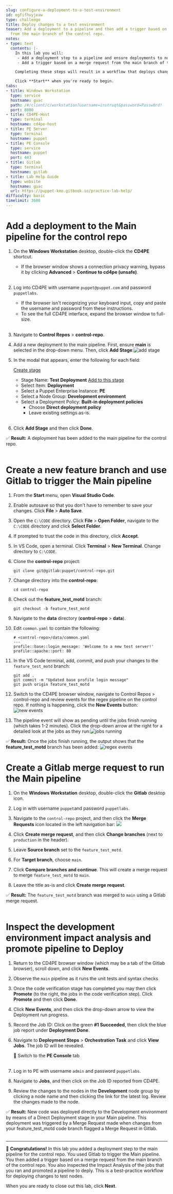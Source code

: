 ```yaml
---
slug: configure-a-deployment-to-a-test-environment
id: egfifhvyjeaw
type: challenge
title: Deploy changes to a test environment
teaser: Add a deployment to a pipeline and then add a trigger based on a merge request
  from the main branch of the control repo.
notes:
- type: text
  contents: |-
    In this lab you will:
     - Add a deployment step to a pipeline and ensure deployments to nodes (including test nodes) use a best practice approach.
     - Add a trigger based on a merge request from the main branch of the control repo.

    Completing these steps will result in a workflow that deploys changes to test nodes after pull requests to the main branch from a feature branch are successful.

    Click **Start** when you're ready to begin.
tabs:
- title: Windows Workstation
  type: service
  hostname: guac
  path: /#/client/c/workstation?username=instruqt&password=Passw0rd!
  port: 8080
- title: CD4PE-Host
  type: terminal
  hostname: cd4pe-host
- title: PE Server
  type: terminal
  hostname: puppet
- title: PE Console
  type: service
  hostname: puppet
  port: 443
- title: Gitlab
  type: terminal
  hostname: gitlab
- title: Lab Help Guide
  type: website
  hostname: guac
  url: https://puppet-kmo.gitbook.io/practice-lab-help/
difficulty: basic
timelimit: 3600
---
```

Add a deployment to the Main pipeline for the control repo
========
1. On the **Windows Workstation** desktop, double-click the **CD4PE** shortcut.
    - If the browser window shows a connection privacy warning, bypass it by clicking **Advanced** > **Continue to cd4pe (unsafe)**.<br><br>
2. Log into CD4PE with username `puppet@puppet.com` and password `puppetlabs`.
    - If the browser isn't recognizing your keyboard input, copy and paste the username and password from these instructions.
    - To see the full CD4PE interface, expand the browser window to full-size.<br><br>
3. Navigate to **Control Repos** > **control-repo**.
4. Add a new deployment to the main pipeline. First, ensure **main** is selected in the drop-down menu. Then, click **Add Stage**:![add stage](https://storage.googleapis.com/instruqt-images/PE501-Continuously%20Deliver/add-stage.png)
1. In the modal that appears, enter the following for each field:

    <u>Create stage</u>
    - Stage Name: **Test Deployment**
    <u>Add to this stage</u>
    - Select Item: **Deployment**
    - Select a Puppet Enterprise Instance: **PE**
    - Select a Node Group: **Development environment**
    - Select a Deployment Policy: **Built-in deployment policies**
      - Choose **Direct deployment policy**
      - Leave existing settings as-is.<br><br>
1. Click **Add Stage** and then click **Done**.

✅ **Result:** A deployment has been added to the main pipeline for the control repo. <br><br>

Create a new feature branch and use Gitlab to trigger the Main pipeline
========
1. From the **Start** menu, open **Visual Studio Code**.
1. Enable autosave so that you don't have to remember to save your changes. Click **File** > **Auto Save**.
1. Open the `C:\CODE` directory. Click **File** > **Open Folder**, navigate to the `C:\CODE` directory and click **Select Folder**.
1. If prompted to trust the code in this directory, click **Accept**.
1. In VS Code, open a terminal. Click **Terminal** > **New Terminal**. Change directory to `C:\CODE`.
1. Clone the **control-repo** project:
    ```
    git clone git@gitlab:puppet/control-repo.git
    ```
1. Change directory into the **control-repo**:
    ```
    cd control-repo
    ```
2. Check out the **feature_test_motd** branch:
    ```
    git checkout -b feature_test_motd
    ```
3. Navigate to the **data** directory (**control-repo** > **data**).
4. Edit `common.yaml` to contain the following:
    ```
    # <control-repo>/data/common.yaml
    ---
    profile::base::login_message: 'Welcome to a new test server!'
    profile::apache::port: 80
    ```
5. In the VS Code terminal, add, commit, and push your changes to the `feature_test_motd` branch:
    ```
    git add .
    git commit -m "Updated base profile login message"
    git push origin feature_test_motd
    ```
6. Switch to the CD4PE browser window, navigate to Control Repos > control-repo and review events for the regex pipeline on the control repo. If nothing is happening, click the **New Events** button: ![new events](https://storage.googleapis.com/instruqt-images/PE501-Continuously%20Deliver/new-events.png)

1. The pipeline event will show as pending until the jobs finish running (which takes 1-2 minutes). Click the drop-down arrow at the right for a detailed look at the jobs as they run:![jobs running](https://storage.googleapis.com/instruqt-images/PE501-Continuously%20Deliver/jobs-running.png)

✅ **Result:**  Once the jobs finish running, the output shows that the **feature_test_motd** branch has been added: ![regex events](https://storage.googleapis.com/instruqt-images/PE501-Continuously%20Deliver/regex-events.png)

Create a Gitlab merge request to run the Main pipeline
========
1. On the **Windows Workstation** desktop, double-click the **Gitlab** desktop icon.
1. Log in with username `puppet`and password `puppetlabs`.
2. Navigate to the `control-repo` project, and then click the **Merge Requests** icon located in the left navigation bar: ![](https://storage.googleapis.com/instruqt-images/PE501-Continuously%20Deliver/merge-requests2.png)

3. Click **Create merge request**, and then click **Change branches** (next to `production` in the header).
1. Leave **Source branch** set to the `feature_test_motd`.
1. For **Target branch**, choose `main`.
1. Click **Compare branches and continue**. This will create a merge request to merge `feature_test_motd` to `main`.
4. Leave the title as-is and click **Create merge request**.

✅ **Result:** The `feature_test_motd` branch was merged to `main` using a Gitlab merge request. <br><br>

Inspect the development environment impact analysis and promote pipeline to Deploy
========
1. Return to the CD4PE browser window (which may be a tab of the Gitlab browser), scroll down, and click **New Events**.
3. Observe the `main` pipeline as it runs the unit tests and syntax checks
4. Once the code verification stage has completed you may then click **Promote** (to the right, the jobs in the code verification step). Click **Promote** and then click **Done**.
7. Click **New Events**, and then click the drop-down arrow to view the Deployment run progress.
8. Record the Job ID: Click on the green **#1 Succeeded**, then click the blue job report under **Deployment Done**.
1. Navigate to **Deployment Steps** > **Orchestration Task** and click **View Jobs**. The job ID will be revealed.

    🔀 Switch to the **PE Console** tab<br><br>
9. Log in to PE with username `admin` and password `puppetlabs`.
1. Navigate to **Jobs**, and then click on the Job ID reported from CD4PE.
11. Review the changes to the nodes in the **Development** node group by clicking a node name and then clicking the link for the latest log. Review the changes made to the node.

✅ **Result:** New code was deployed directly to the Development environment by means of a Direct Deployment stage in your Main pipeline. This deployment was triggered by a Merge Request made when changes from your feature_test_motd code branch flagged a Merge Request in Gitlab.<br><br>

--------
🎈 **Congratulations!** In this lab you added a deployment step to the main pipeline for the control repo. You used Gitlab to trigger the Main pipeline. You then added a trigger based on a merge request from the main branch of the control repo. You also inspected the Impact Analysis of the jobs that you ran and promoted a pipeline to deply. This is a best-practice workflow for deploying changes to test nodes.

When you are ready to close out this lab, click **Next**.